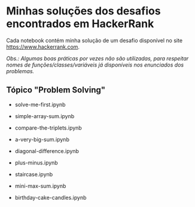 # Minhas soluções dos desafios encontrados em HackerRank

Cada notebook contém minha solução de um desafio disponível no site https://www.hackerrank.com.

_Obs.: Algumas boas práticas por vezes não são utilizadas, para respeitar nomes de funções/classes/variáveis já disponíveis nos enunciados dos problemas._

## Tópico "Problem Solving"

* solve-me-first.ipynb

* simple-array-sum.ipynb

* compare-the-triplets.ipynb

* a-very-big-sum.ipynb

* diagonal-difference.ipynb

* plus-minus.ipynb

* staircase.ipynb

* mini-max-sum.ipynb

* birthday-cake-candles.ipynb
